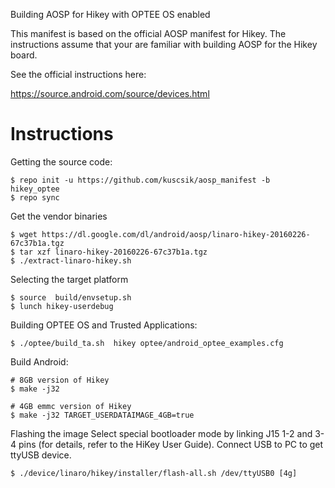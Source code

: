 Building AOSP for Hikey with OPTEE OS enabled

This manifest is based on the official AOSP manifest for Hikey. The instructions assume that your
are familiar with building AOSP for the Hikey board.

See the official instructions here:

https://source.android.com/source/devices.html


# Instructions

Getting the source code:
```
$ repo init -u https://github.com/kuscsik/aosp_manifest -b  hikey_optee
$ repo sync
```

Get the vendor binaries
```
$ wget https://dl.google.com/dl/android/aosp/linaro-hikey-20160226-67c37b1a.tgz
$ tar xzf linaro-hikey-20160226-67c37b1a.tgz
$ ./extract-linaro-hikey.sh
```

Selecting the target platform

```
$ source  build/envsetup.sh
$ lunch hikey-userdebug
```

Building OPTEE OS and Trusted Applications:

```
$ ./optee/build_ta.sh  hikey optee/android_optee_examples.cfg
```

Build Android:

```
# 8GB version of Hikey
$ make -j32 

# 4GB emmc version of Hikey
$ make -j32 TARGET_USERDATAIMAGE_4GB=true
```

Flashing the image
Select special bootloader mode by linking J15 1-2 and 3-4 pins (for details, refer to the HiKey User Guide).
Connect USB to PC to get ttyUSB device.
```
$ ./device/linaro/hikey/installer/flash-all.sh /dev/ttyUSB0 [4g]
```
